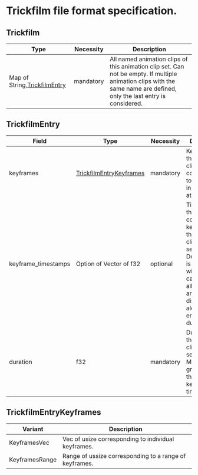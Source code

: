 # Trickfilm file format specification.

## Trickfilm
| Type                           | Necessity | Description |
|--------------------------------|-----------|-------------|
| Map of String,[TrickfilmEntry] | mandatory | All named animation clips of this animation clip set. Can not be empty. If multiple animation clips with the same name are defined, only the last entry is considered. |

## TrickfilmEntry
| Field               | Type                      | Necessity | Description |
|---------------------|---------------------------|-----------|-------------|
| keyframes           | [TrickfilmEntryKeyframes] | mandatory | Keyframes of this animation clip corresponding to the indices in the texture atlas. |
| keyframe_timestamps | Option of Vector of f32   | optional  | Timestamp of the corresponding keyframe of this animation clip in seconds. Default value is None, but will be calculated so all keyframes are equally distributed along the entire duration. |
| duration            | f32                       | mandatory | Duration of this animation clip in seconds. Must be greater than the maximum keyframe timestamp. |

## TrickfilmEntryKeyframes
| Variant        | Description |
|----------------|-------------|
| KeyframesVec   | Vec of usize corresponding to individual keyframes. |
| KeyframesRange | Range of ussize corresponding to a range of keyframes. |

[TrickfilmEntry]: #trickfilmentry
[TrickfilmEntryKeyframes]: #trickfilmentrykeyframes

